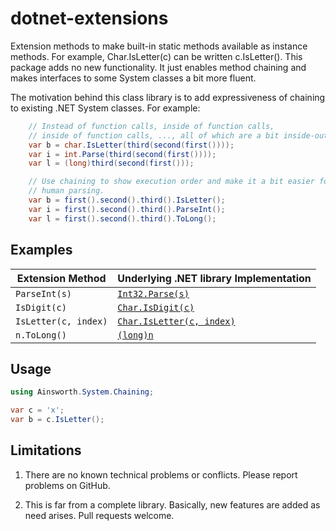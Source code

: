 # dotnet-extensions

Extension methods to make built-in static methods available as instance
methods.  For example, Char.IsLetter(c) can be written c.IsLetter(). This
package adds no new functionality. It just enables method chaining and makes
interfaces to some System classes a bit more fluent.

The motivation behind this class library is to add expressiveness of chaining to existing .NET System classes.  For example:

```C#
    // Instead of function calls, inside of function calls,
    // inside of function calls, ..., all of which are a bit inside-out,
    var b = char.IsLetter(third(second(first())));
    var i = int.Parse(third(second(first())));
    var l = (long)third(second(first()));

    // Use chaining to show execution order and make it a bit easier for
    // human parsing.
    var b = first().second().third().IsLetter();
    var i = first().second().third().ParseInt();
    var l = first().second().third().ToLong();
```

## Examples

| Extension Method | Underlying .NET library Implementation |
|------------------|----------------------------------------|
| `ParseInt(s)`  | [`Int32.Parse(s)`](https://learn.microsoft.com/en-us/dotnet/api/system.int32.parse#system-int32-parse(system-string)) |
| `IsDigit(c)` | [`Char.IsDigit(c)`](https://learn.microsoft.com/en-us/dotnet/api/system.char.isdigit#system-char-isdigit(system-char)) |
| `IsLetter(c, index)` | [`Char.IsLetter(c, index)`](https://learn.microsoft.com/en-us/dotnet/api/system.char.isletter#system-char-isletter(system-string-system-int32)) |
| `n.ToLong()` | [ `(long)n` ](https://learn.microsoft.com/en-us/dotnet/csharp/language-reference/language-specification/conversions#1032-explicit-numeric-conversions) |

## Usage

```C#
using Ainsworth.System.Chaining;

var c = 'x';
var b = c.IsLetter();
```
## Limitations

1. There are no known technical problems or conflicts. Please report problems on GitHub.

2. This is far from a complete library. Basically, new features are added as need arises. Pull requests welcome.
